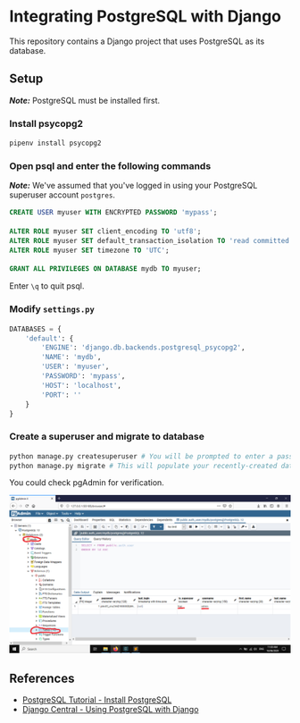 # Integrating PostgreSQL with Django

This repository contains a Django project that uses PostgreSQL as its database.


## Setup

***Note:*** PostgreSQL must be installed first.

### Install psycopg2

```bash
pipenv install psycopg2
```

### Open psql and enter the following commands

***Note:*** We've assumed that you've logged in using your PostgreSQL superuser account `postgres`.

```sql
CREATE USER myuser WITH ENCRYPTED PASSWORD 'mypass';

ALTER ROLE myuser SET client_encoding TO 'utf8';
ALTER ROLE myuser SET default_transaction_isolation TO 'read committed';
ALTER ROLE myuser SET timezone TO 'UTC';

GRANT ALL PRIVILEGES ON DATABASE mydb TO myuser;
```

Enter `\q` to quit psql.

### Modify `settings.py`

```python
DATABASES = {
    'default': {
        'ENGINE': 'django.db.backends.postgresql_psycopg2',
        'NAME': 'mydb',
        'USER': 'myuser',
        'PASSWORD': 'mypass',
        'HOST': 'localhost',
        'PORT': ''
    }
}
```

### Create a superuser and migrate to database

```bash
python manage.py createsuperuser # You will be prompted to enter a password.
python manage.py migrate # This will populate your recently-created database with tables.
```

You could check pgAdmin for verification.

![screenshot_01](/images/screenshot_01.png)


## References

- [PostgreSQL Tutorial - Install PostgreSQL](https://www.postgresqltutorial.com/install-postgresql/)
- [Django Central - Using PostgreSQL with Django](https://djangocentral.com/using-postgresql-with-django/)
